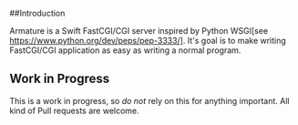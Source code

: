 ##Introduction

Armature is a Swift FastCGI/CGI server inspired by Python WSGI[see https://www.python.org/dev/peps/pep-3333/]. It's goal is to make writing FastCGI/CGI application as easy as writing a normal program. 

## Work in Progress

This is a work in progress, so *do not* rely on this for anything important.
All kind of Pull requests are welcome.

